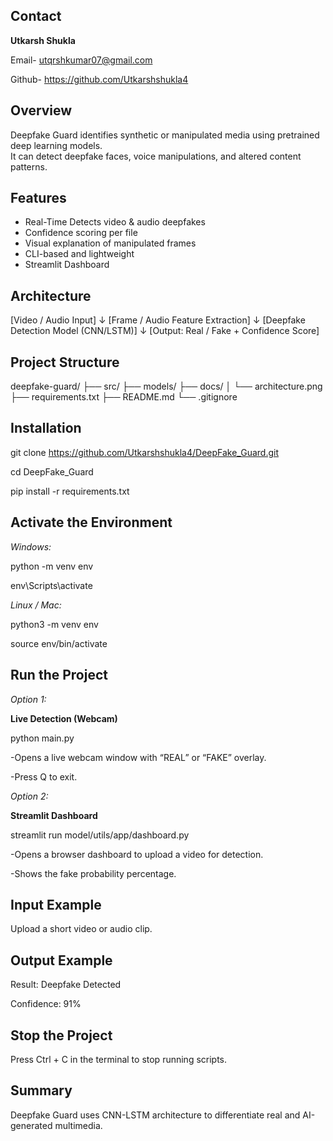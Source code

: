 ## Contact

**Utkarsh Shukla**

Email- utqrshkumar07@gmail.com

Github- https://github.com/Utkarshshukla4

##  Overview

Deepfake Guard identifies synthetic or manipulated media using pretrained deep learning models.  
It can detect deepfake faces, voice manipulations, and altered content patterns.


##  Features

- Real-Time Detects video & audio deepfakes  
- Confidence scoring per file  
- Visual explanation of manipulated frames  
- CLI-based and lightweight  
- Streamlit Dashboard


##  Architecture

[Video / Audio Input]
      ↓
[Frame / Audio Feature Extraction]
      ↓
[Deepfake Detection Model (CNN/LSTM)]
      ↓
[Output: Real / Fake + Confidence Score]


## Project Structure

deepfake-guard/
├── src/
├── models/
├── docs/
│   └── architecture.png
├── requirements.txt
├── README.md
└── .gitignore

##  Installation

git clone https://github.com/Utkarshshukla4/DeepFake_Guard.git

cd DeepFake_Guard

pip install -r requirements.txt

## Activate the Environment

_Windows:_

python -m venv env

env\Scripts\activate

_Linux / Mac:_

python3 -m venv env

source env/bin/activate


## Run the Project

_Option 1:_

**Live Detection (Webcam)**

python main.py


  -Opens a live webcam window with “REAL” or “FAKE” overlay.

  -Press Q to exit.


_Option 2:_

**Streamlit Dashboard**

streamlit run model/utils/app/dashboard.py


  -Opens a browser dashboard to upload a video for detection.

  -Shows the fake probability percentage.

## Input Example

Upload a short video or audio clip.

 ## Output Example
 
Result: Deepfake Detected  

Confidence: 91%

## Stop the Project

Press Ctrl + C in the terminal to stop running scripts.

## Summary

Deepfake Guard uses CNN-LSTM architecture to differentiate real and AI-generated multimedia.








